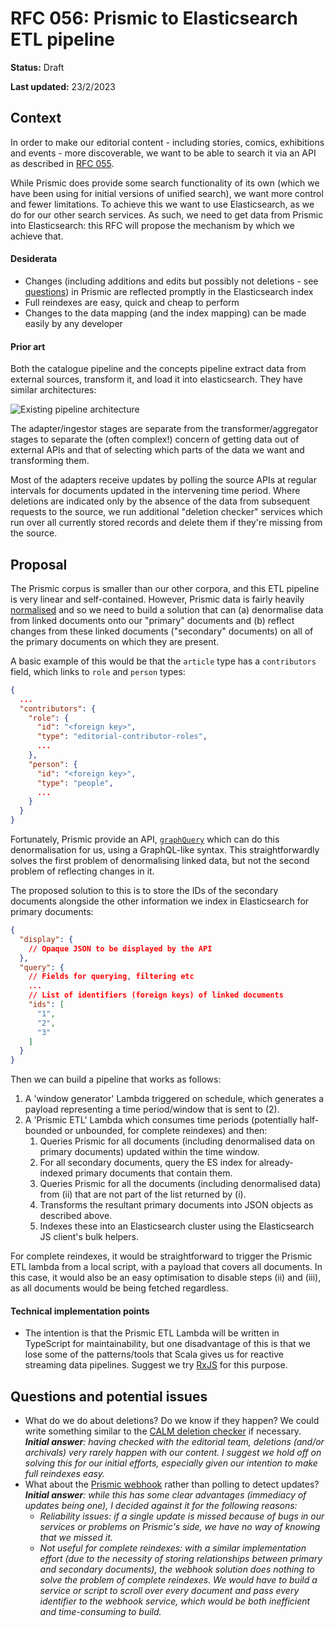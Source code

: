 # RFC 056: Prismic to Elasticsearch ETL pipeline

**Status:** Draft

**Last updated:** 23/2/2023

## Context
In order to make our editorial content - including stories, comics, exhibitions and events - more discoverable, we want to be able to search it via an API as described in [RFC 055](https://github.com/wellcomecollection/docs/tree/main/rfcs/055-prismic-api).

While Prismic does provide some search functionality of its own (which we have been using for initial versions of unified search), we want more control and fewer limitations. To achieve this we want to use Elasticsearch, as we do for our other search services. As such, we need to get data from Prismic into Elasticsearch: this RFC will propose the mechanism by which we achieve that.

#### Desiderata
- Changes (including additions and edits but possibly not deletions - see [questions](#questions-and-potential-issues)) in Prismic are reflected promptly in the Elasticsearch index
- Full reindexes are easy, quick and cheap to perform
- Changes to the data mapping (and the index mapping) can be made easily by any developer

#### Prior art
Both the catalogue pipeline and the concepts pipeline extract data from external sources, transform it, and load it into elasticsearch. They have similar architectures:

![Existing pipeline architecture](https://user-images.githubusercontent.com/4429247/220949681-b0c765d0-46a2-446a-a236-91553edc7263.png)

The adapter/ingestor stages are separate from the transformer/aggregator stages to separate the (often complex!) concern of getting data out of external APIs and that of selecting which parts of the data we want and transforming them. 

Most of the adapters receive updates by polling the source APIs at regular intervals for documents updated  in the intervening time period. Where deletions are indicated only by the absence of the data from subsequent requests to the source, we run additional "deletion checker" services which run over all currently stored records and delete them if they're missing from the source.

## Proposal

The Prismic corpus is smaller than our other corpora, and this ETL pipeline is very linear and self-contained. However, Prismic data is fairly heavily [normalised](https://en.wikipedia.org/wiki/Database_normalization) and so we need to build a solution that can (a) denormalise data from linked documents onto our "primary" documents and (b) reflect changes from these linked documents ("secondary" documents) on all of the primary documents on which they are present. 

A basic example of this would be that the `article` type has a `contributors` field, which links to `role` and `person` types:
```json
{
  ...
  "contributors": {
    "role": {
      "id": "<foreign key>",
      "type": "editorial-contributor-roles",
      ...
    },
    "person": {
      "id": "<foreign key>",
      "type": "people",
      ...
    }
  }
}
```

Fortunately, Prismic provide an API, [`graphQuery`](https://prismic.io/docs/graphquery-rest-api) which can do this denormalisation for us, using a GraphQL-like syntax. This straightforwardly solves the first problem of denormalising linked data, but not the second problem of reflecting changes in it.

The proposed solution to this is to store the IDs of the secondary documents alongside the other information we index in Elasticsearch for primary documents:
```json
{
  "display": {
    // Opaque JSON to be displayed by the API
  },
  "query": {
    // Fields for querying, filtering etc
    ...
    // List of identifiers (foreign keys) of linked documents
    "ids": [
      "1",
      "2",
      "3"
    ]
  }
}
```
Then we can build a pipeline that works as follows:

1. A 'window generator' Lambda triggered on schedule, which generates a payload representing a time period/window that is sent to (2).
2. A 'Prismic ETL' Lambda which consumes time periods (potentially half-bounded or unbounded, for complete reindexes) and then:
   1. Queries Prismic for all documents (including denormalised data on primary documents) updated within the time window.
   2. For all secondary documents, query the ES index for already-indexed primary documents that contain them.
   3. Queries Prismic for all the documents (including denormalised data) from (ii) that are not part of the list returned by (i).
   4. Transforms the resultant primary documents into JSON objects as described above.
   5. Indexes these into an Elasticsearch cluster using the Elasticsearch JS client's bulk helpers. 

For complete reindexes, it would be straightforward to trigger the Prismic ETL lambda from a local script, with a payload that covers all documents. In this case, it would also be an easy optimisation to disable steps (ii) and (iii), as all documents would be being fetched regardless.

#### Technical implementation points
- The intention is that the Prismic ETL Lambda will be written in TypeScript for maintainability, but one disadvantage of this is that we lose some of the patterns/tools that Scala gives us for reactive streaming data pipelines. Suggest we try [RxJS](https://rxjs.dev/) for this purpose.


## Questions and potential issues
- What do we do about deletions? Do we know if they happen? We could write something similar to the [CALM deletion checker](https://github.com/wellcomecollection/docs/tree/main/rfcs/032-calm-deletions) if necessary. 
  _**Initial answer**: having checked with the editorial team, deletions (and/or archivals) very rarely happen with our content. I suggest we hold off on solving this for our initial efforts, especially given our intention to make full reindexes easy._
- What about the [Prismic webhook](https://prismic.io/docs/webhooks) rather than polling to detect updates?
  _**Initial answer**: while this has some clear advantages (immediacy of updates being one), I decided against it for the following reasons:_
  - *Reliability issues: if a single update is missed because of bugs in our services or problems on Prismic's side, we have no way of knowing that we missed it.*
  - *Not useful for complete reindexes: with a similar implementation effort (due to the necessity of storing relationships between primary and secondary documents), the webhook solution does nothing to solve the problem of complete reindexes. We would have to build a service or script to scroll over every document and pass every identifier to the webhook service, which would be both inefficient and time-consuming to build.* 

